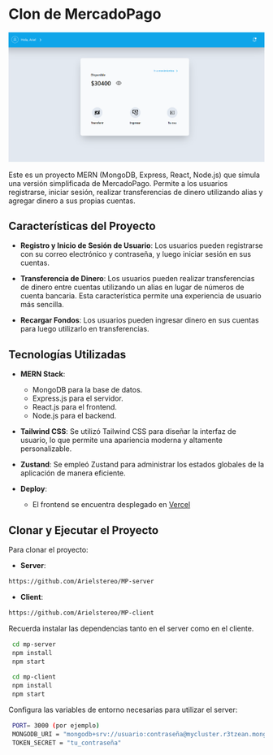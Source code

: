 # Clon de MercadoPago

![Clon de MercadoPago](./public/mp.png)

Este es un proyecto MERN (MongoDB, Express, React, Node.js) que simula una versión simplificada de MercadoPago. Permite a los usuarios registrarse, iniciar sesión, realizar transferencias de dinero utilizando alias y agregar dinero a sus propias cuentas.

## Características del Proyecto

- **Registro y Inicio de Sesión de Usuario**: Los usuarios pueden registrarse con su correo electrónico y contraseña, y luego iniciar sesión en sus cuentas.

- **Transferencia de Dinero**: Los usuarios pueden realizar transferencias de dinero entre cuentas utilizando un alias en lugar de números de cuenta bancaria. Esta característica permite una experiencia de usuario más sencilla.

- **Recargar Fondos**: Los usuarios pueden ingresar dinero en sus cuentas para luego utilizarlo en transferencias.

## Tecnologías Utilizadas

- **MERN Stack**:
  - MongoDB para la base de datos.
  - Express.js para el servidor.
  - React.js para el frontend.
  - Node.js para el backend.

- **Tailwind CSS**: Se utilizó Tailwind CSS para diseñar la interfaz de usuario, lo que permite una apariencia moderna y altamente personalizable.

- **Zustand**: Se empleó Zustand para administrar los estados globales de la aplicación de manera eficiente.

- **Deploy**:
  - El frontend se encuentra desplegado en [Vercel](https://mp-client-arielstereo.vercel.app/)

## Clonar y Ejecutar el Proyecto

Para clonar el proyecto:
- **Server**:
 ```bash 
 https://github.com/Arielstereo/MP-server 
 ```
 - **Client**:
 ```bash 
 https://github.com/Arielstereo/MP-client 
 ```

 Recuerda instalar las dependencias tanto en el server como en el cliente.

 ```bash
  cd mp-server
  npm install
  npm start
 ```
 ```bash
  cd mp-client
  npm install
  npm start
 ```

 Configura las variables de entorno necesarias para utilizar el server:
 
 ```bash
  PORT= 3000 (por ejemplo)
  MONGODB_URI = "mongodb+srv://usuario:contraseña@mycluster.r3tzean.mongodb.net/nombre"
  TOKEN_SECRET = "tu_contraseña"
 ```
